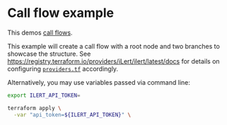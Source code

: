 # Call flow example

This demos [call flows](https://docs.ilert.com/call-routing/call-routing-2.0-beta).

This example will create a call flow with a root node and two branches to showcase the structure. See https://registry.terraform.io/providers/iLert/ilert/latest/docs for details on configuring [`providers.tf`](./providers.tf) accordingly.

Alternatively, you may use variables passed via command line:

```sh
export ILERT_API_TOKEN=
```

```sh
terraform apply \
  -var "api_token=${ILERT_API_TOKEN}" \
```

